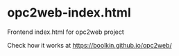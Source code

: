 # opc2web-index.html

Frontend index.html for opc2web project

Check how it works at https://boolkin.github.io/opc2web/

